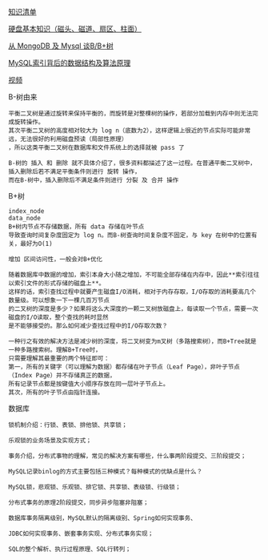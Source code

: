 [知识清单](https://uule.iteye.com/blog/2429508)

[硬盘基本知识（磁头、磁道、扇区、柱面）](https://www.jianshu.com/p/9aa66f634ed6)

[从 MongoDB 及 Mysql 谈B/B+树 ](https://blog.csdn.net/wwh578867817/article/details/50493940)

[MySQL索引背后的数据结构及算法原理](http://blog.codinglabs.org/articles/theory-of-mysql-index.html)

[视频 ](https://www.youtube.com/watch?v=IcDMCoyPFG0)


B-树由来
    
    平衡二叉树是通过旋转来保持平衡的，而旋转是对整棵树的操作，若部分加载到内存中则无法完成旋转操作。
    其次平衡二叉树的高度相对较大为 log n（底数为2），这样逻辑上很近的节点实际可能非常远，无法很好的利用磁盘预读（局部性原理）
    ，所以这类平衡二叉树在数据库和文件系统上的选择就被 pass 了

    B-树的 插入 和 删除 就不具体介绍了，很多资料都描述了这一过程。在普通平衡二叉树中，插入删除后若不满足平衡条件则进行 旋转 操作，
    而在B-树中，插入删除后不满足条件则进行 分裂 及 合并 操作


B+树 

    index_node
    data_node
    B+树内节点不存储数据，所有 data 存储在叶节点
    导致查询时间复杂度固定为 log n。而B-树查询时间复杂度不固定，与 key 在树中的位置有关，最好为O(1)

    增加 区间访问性，一般会对B+优化

    随着数据库中数据的增加，索引本身大小随之增加，不可能全部存储在内存中，因此**索引往往以索引文件的形式存储的磁盘上**。
    这样的话，索引查找过程中就要产生磁盘I/O消耗，相对于内存存取，I/O存取的消耗要高几个数量级。可以想象一下一棵几百万节点
    的二叉树的深度是多少？如果将这么大深度的一颗二叉树放磁盘上，每读取一个节点，需要一次磁盘的I/O读取，整个查找的耗时显然
    是不能够接受的。那么如何减少查找过程中的I/O存取次数？

    一种行之有效的解决方法是减少树的深度，将二叉树变为m叉树（多路搜索树），而B+Tree就是一种多路搜索树。理解B+Tree时，
    只需要理解其最重要的两个特征即可：
    第一，所有的关键字（可以理解为数据）都存储在叶子节点（Leaf Page），非叶子节点（Index Page）并不存储真正的数据，
    所有记录节点都是按键值大小顺序存放在同一层叶子节点上。
    其次，所有的叶子节点由指针连接。
    
数据库

    锁机制介绍：行锁、表锁、排他锁、共享锁；

    乐观锁的业务场景及实现方式；

    事务介绍，分布式事物的理解，常见的解决方案有哪些，什么事两阶段提交、三阶段提交；

    MySQL记录binlog的方式主要包括三种模式？每种模式的优缺点是什么？

    MySQL锁，悲观锁、乐观锁、排它锁、共享锁、表级锁、行级锁；

    分布式事务的原理2阶段提交，同步异步阻塞非阻塞；

    数据库事务隔离级别，MySQL默认的隔离级别、Spring如何实现事务、

    JDBC如何实现事务、嵌套事务实现、分布式事务实现；

    SQL的整个解析、执行过程原理、SQL行转列；
